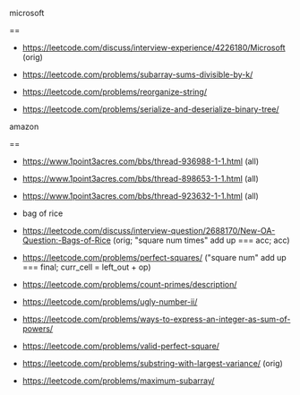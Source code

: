 microsoft

==

* https://leetcode.com/discuss/interview-experience/4226180/Microsoft (orig)

* https://leetcode.com/problems/subarray-sums-divisible-by-k/

* https://leetcode.com/problems/reorganize-string/

* https://leetcode.com/problems/serialize-and-deserialize-binary-tree/

 

 

amazon

==

* https://www.1point3acres.com/bbs/thread-936988-1-1.html (all)

* https://www.1point3acres.com/bbs/thread-898653-1-1.html (all)

* https://www.1point3acres.com/bbs/thread-923632-1-1.html (all)

 

* bag of rice

* https://leetcode.com/discuss/interview-question/2688170/New-OA-Question:-Bags-of-Rice (orig; "square num times" add up === acc; acc)

* https://leetcode.com/problems/perfect-squares/ ("square num" add up === final; curr_cell = left_out + op)

* https://leetcode.com/problems/count-primes/description/

* https://leetcode.com/problems/ugly-number-ii/

* https://leetcode.com/problems/ways-to-express-an-integer-as-sum-of-powers/

* https://leetcode.com/problems/valid-perfect-square/

 

* https://leetcode.com/problems/substring-with-largest-variance/ (orig)

* https://leetcode.com/problems/maximum-subarray/
